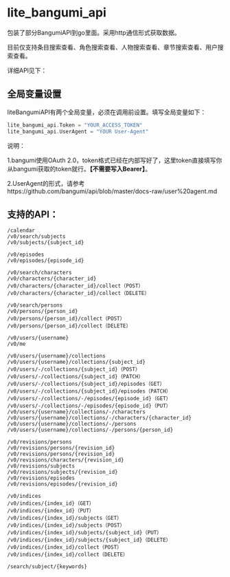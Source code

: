 # lite_bangumi_api

包装了部分BangumiAPI到go里面。采用http通信形式获取数据。

目前仅支持条目搜索查看、角色搜索查看、人物搜索查看、章节搜索查看、用户搜索查看。

详细API见下：

## 全局变量设置

liteBangumiAPI有两个全局变量，必须在调用前设置。填写全局变量如下：

``` go
lite_bangumi_api.Token = "YOUR_ACCESS_TOKEN"
lite_bangumi_api.UserAgent = "YOUR User-Agent"
```

说明：

1.bangumi使用OAuth 2.0，token格式已经在内部写好了，这里token直接填写你从bangumi获取的token就行。**【不需要写入Bearer】**。

2.UserAgent的形式，请参考https://github.com/bangumi/api/blob/master/docs-raw/user%20agent.md

## 支持的API：

```
/calendar
/v0/search/subjects
/v0/subjects/{subject_id}

/v0/episodes
/v0/episodes/{episode_id}

/v0/search/characters
/v0/characters/{character_id}
/v0/characters/{character_id}/collect（POST）
/v0/characters/{character_id}/collect（DELETE）

/v0/search/persons
/v0/persons/{person_id}
/v0/persons/{person_id}/collect（POST）
/v0/persons/{person_id}/collect（DELETE）

/v0/users/{username}
/v0/me

/v0/users/{username}/collections
/v0/users/{username}/collections/{subject_id}
/v0/users/-/collections/{subject_id}（POST）
/v0/users/-/collections/{subject_id}（PATCH）
/v0/users/-/collections/{subject_id}/episodes（GET）
/v0/users/-/collections/{subject_id}/episodes（PATCH）
/v0/users/-/collections/-/episodes/{episode_id}（GET）
/v0/users/-/collections/-/episodes/{episode_id}（PUT）
/v0/users/{username}/collections/-/characters
/v0/users/{username}/collections/-/characters/{character_id}
/v0/users/{username}/collections/-/persons
/v0/users/{username}/collections/-/persons/{person_id}

/v0/revisions/persons
/v0/revisions/persons/{revision_id}
/v0/revisions/persons/{revision_id}
/v0/revisions/characters/{revision_id}
/v0/revisions/subjects
/v0/revisions/subjects/{revision_id}
/v0/revisions/episodes
/v0/revisions/episodes/{revision_id}

/v0/indices
/v0/indices/{index_id}（GET）
/v0/indices/{index_id}（PUT）
/v0/indices/{index_id}/subjects（GET）
/v0/indices/{index_id}/subjects（POST）
/v0/indices/{index_id}/subjects/{subject_id}（PUT）
/v0/indices/{index_id}/subjects/{subject_id}（DELETE）
/v0/indices/{index_id}/collect（POST）
/v0/indices/{index_id}/collect（DELETE）

/search/subject/{keywords}
```

